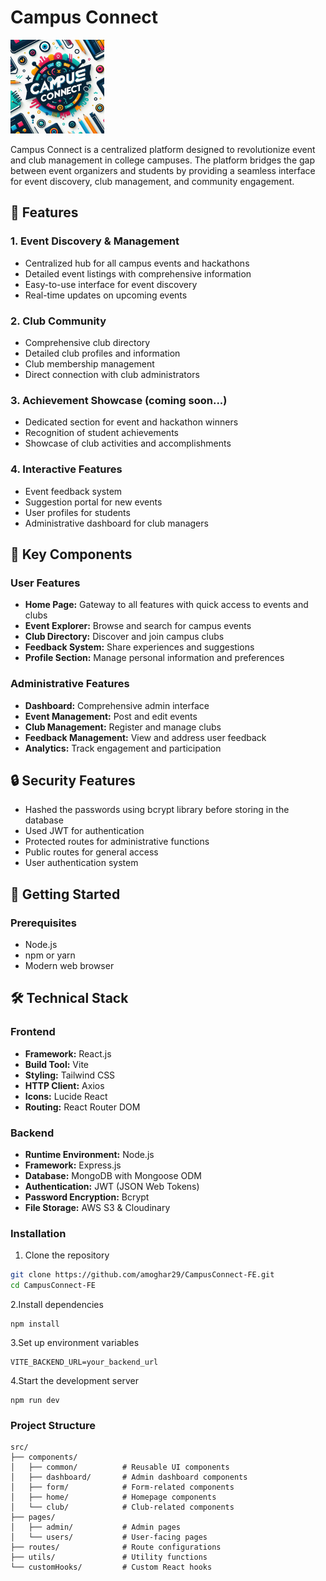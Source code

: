 # Campus Connect

<img src="public/logo.jpeg" width="150" height="150"/>

Campus Connect is a centralized platform designed to revolutionize event and club management in college campuses. The platform bridges the gap between event organizers and students by providing a seamless interface for event discovery, club management, and community engagement.

## 🌟 Features

### 1. Event Discovery & Management
- Centralized hub for all campus events and hackathons
- Detailed event listings with comprehensive information
- Easy-to-use interface for event discovery
- Real-time updates on upcoming events

### 2. Club Community
- Comprehensive club directory
- Detailed club profiles and information
- Club membership management
- Direct connection with club administrators

### 3. Achievement Showcase (coming soon...)
- Dedicated section for event and hackathon winners
- Recognition of student achievements
- Showcase of club activities and accomplishments

### 4. Interactive Features
- Event feedback system
- Suggestion portal for new events
- User profiles for students
- Administrative dashboard for club managers

## 📱 Key Components

### User Features
- **Home Page:** Gateway to all features with quick access to events and clubs
- **Event Explorer:** Browse and search for campus events
- **Club Directory:** Discover and join campus clubs
- **Feedback System:** Share experiences and suggestions
- **Profile Section:** Manage personal information and preferences

### Administrative Features
- **Dashboard:** Comprehensive admin interface
- **Event Management:** Post and edit events
- **Club Management:** Register and manage clubs
- **Feedback Management:** View and address user feedback
- **Analytics:** Track engagement and participation

## 🔒 Security Features
- Hashed the passwords using bcrypt library before storing in the database
- Used JWT for authentication
- Protected routes for administrative functions
- Public routes for general access
- User authentication system

## 🚀 Getting Started

### Prerequisites
- Node.js
- npm or yarn
- Modern web browser


## 🛠️ Technical Stack

### Frontend
- **Framework:** React.js
- **Build Tool:** Vite
- **Styling:** Tailwind CSS
- **HTTP Client:** Axios
- **Icons:** Lucide React
- **Routing:** React Router DOM

### Backend
- **Runtime Environment:** Node.js
- **Framework:** Express.js
- **Database:** MongoDB with Mongoose ODM
- **Authentication:** JWT (JSON Web Tokens)
- **Password Encryption:** Bcrypt
- **File Storage:** AWS S3 & Cloudinary

### Installation

1. Clone the repository
```bash
git clone https://github.com/amoghar29/CampusConnect-FE.git
cd CampusConnect-FE
```
2.Install dependencies
```
npm install
```
3.Set up environment variables
```
VITE_BACKEND_URL=your_backend_url
```
4.Start the development server
```
npm run dev
```

### Project Structure
```
src/
├── components/
│   ├── common/          # Reusable UI components
│   ├── dashboard/       # Admin dashboard components
│   ├── form/            # Form-related components
│   ├── home/            # Homepage components
│   └── club/            # Club-related components
├── pages/
│   ├── admin/           # Admin pages
│   └── users/           # User-facing pages
├── routes/              # Route configurations
├── utils/               # Utility functions
└── customHooks/         # Custom React hooks
```


